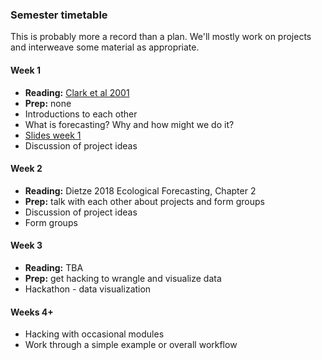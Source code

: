 ### Semester timetable
This is probably more a record than a plan. We'll mostly work on projects and interweave some material as appropriate.

#### Week 1
* **Reading:** [Clark et al 2001](https://science.sciencemag.org/content/293/5530/657)
* **Prep:** none
* Introductions to each other
* What is forecasting? Why and how might we do it?
* [Slides week 1](https://github.com/EBIO6100Spring2020/Class-materials/blob/master/01_1_week1_slides.pdf)
* Discussion of project ideas

#### Week 2
* **Reading:** Dietze 2018 Ecological Forecasting, Chapter 2
* **Prep:** talk with each other about projects and form groups
* Discussion of project ideas
* Form groups

#### Week 3
* **Reading:** TBA
* **Prep:** get hacking to wrangle and visualize data
* Hackathon - data visualization

#### Weeks 4+
* Hacking with occasional modules
* Work through a simple example or overall workflow
